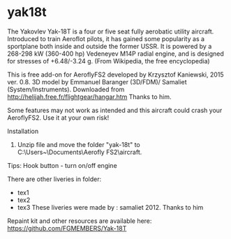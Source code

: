 # yak18t
The Yakovlev Yak-18T is a four or five seat fully aerobatic utility aircraft. Introduced to train Aeroflot pilots, it has gained some popularity as a sportplane both inside and outside the former USSR. It is powered by a 268-298 kW (360-400 hp) Vedeneyev M14P radial engine, and is designed for stresses of +6.48/-3.24 g. (From Wikipedia, the free encyclopedia)

This is free add-on for AeroflyFS2 developed by Krzysztof Kaniewski, 2015 ver. 0.8.
3D model by Emmanuel Baranger (3D/FDM)/ Samaliet (System/Instruments).
Downloaded from http://helijah.free.fr/flightgear/hangar.htm
Thanks to him.

 Some features may not work as intended and this aircraft could crash your AeroflyFS2. 
 Use it at your own risk!

Installation

1. Unzip file and move the folder "yak-18t" to C:\Users\~\Documents\Aerofly FS2\aircraft.

Tips:
Hook button - turn on/off engine

There are other liveries in folder:

- tex1
- tex2
- tex3
These liveries were made by : samaliet 2012. Thanks to him

Repaint kit and other resources are available here: https://github.com/FGMEMBERS/Yak-18T